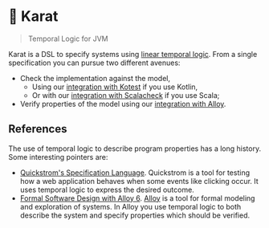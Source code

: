 # 💎 Karat

> Temporal Logic for JVM

Karat is a DSL to specify systems using [linear temporal logic](https://en.wikipedia.org/wiki/Linear_temporal_logic).
From a single specification you can pursue two different avenues:

- Check the implementation against the model,
  - Using our [integration with Kotest](https://github.com/xebia-functional/karat/tree/main/kotest) if you use Kotlin,
  - Or with our [integration with Scalacheck](https://github.com/47degrees/karat/tree/main/scalacheck) if you use Scala;
- Verify properties of the model using our [integration with Alloy](https://github.com/xebia-functional/karat/tree/main/alloy).

## References

The use of temporal logic to describe program properties has a long history. Some interesting pointers are:

- [Quickstrom's Specification Language](https://docs.quickstrom.io/en/0.5.0/topics/specification-language.html).
  Quickstrom is a tool for testing how a web application behaves when some events like clicking occur. It uses
  temporal logic to express the desired outcome.
- [Formal Software Design with Alloy 6](https://haslab.github.io/formal-software-design/index.html).
  [Alloy](https://alloytools.org/) is a tool for formal modeling and exploration of systems. In Alloy you use temporal 
  logic to both describe the system and specify properties which should be verified.